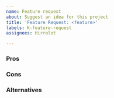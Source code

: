 ```yaml
---
name: Feature request
about: Suggest an idea for this project
title: 'Feature Request: <feature>'
labels: K-feature-request
assignees: Hirrolot

---
```


<!-- Describe your idea here -->

### Pros

<!-- Describe good parts of your idea -->

### Cons

<!-- Describe bad parts of your idea -->

### Alternatives

<!-- Of any, describe alternatives here -->
